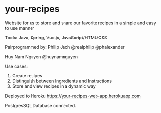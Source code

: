 # your-recipes
Website for us to store and share our favorite recipes in a simple and easy to use manner

Tools: Java, Spring, Vue.js, JavaScript/HTML/CSS

Pairprogrammed by: Philip Jach @realphilip @phalexander

Huy Nam Nguyen @huynamnguyen

Use cases: 

1. Create recipes
2. Distinguish between Ingredients and Instructions
3. Store and view recipes in a dynamic way

Deployed to Heroku https://your-recipes-web-app.herokuapp.com

PostgresSQL Database connected. 
